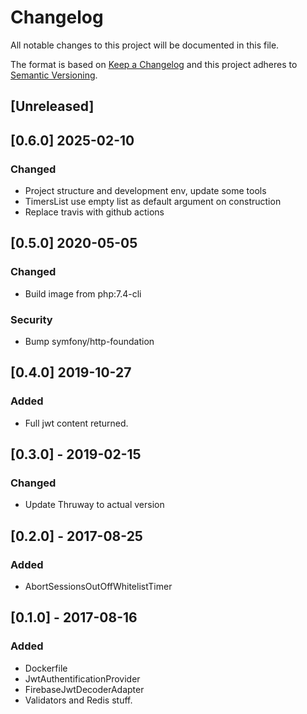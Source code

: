 # Changelog
All notable changes to this project will be documented in this file.

The format is based on [Keep a Changelog](http://keepachangelog.com/en/1.0.0/)
and this project adheres to [Semantic Versioning](http://semver.org/spec/v2.0.0.html).

## [Unreleased] 

## [0.6.0] 2025-02-10

### Changed
- Project structure and development env, update some tools
- TimersList use empty list as default argument on construction
- Replace travis with github actions

## [0.5.0] 2020-05-05
### Changed
- Build image from php:7.4-cli

### Security
- Bump symfony/http-foundation

## [0.4.0] 2019-10-27
### Added
- Full jwt content returned. 

## [0.3.0] - 2019-02-15
### Changed
- Update Thruway to actual version

## [0.2.0] - 2017-08-25
### Added
- AbortSessionsOutOffWhitelistTimer

## [0.1.0] - 2017-08-16
### Added
- Dockerfile 
- JwtAuthentificationProvider
- FirebaseJwtDecoderAdapter
- Validators and Redis stuff. 
